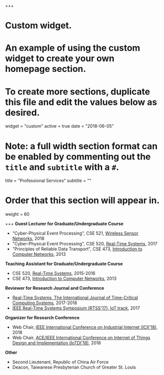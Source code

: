 +++
# Custom widget.
# An example of using the custom widget to create your own homepage section.
# To create more sections, duplicate this file and edit the values below as desired.
widget = "custom"
active = true
date = "2018-06-05"

# Note: a full width section format can be enabled by commenting out the `title` and `subtitle` with a `#`.
title = "Professional Services"
subtitle = ""

# Order that this section will appear in.
weight = 60

+++
**Guest Lecturer for Graduate/Undergraduate Course**

* "Cyber-Physical Event Processing", CSE 521, [Wireless Sensor Networks](http://www.cs.wustl.edu/~lu/cse521s/), 2018
* "Cyber-Physical Event Processing", CSE 520, [Real-Time Systems](http://www.cse.wustl.edu/~lu/cse520s/), 2017
* "Principles of Reliable Data Transport", CSE 473, [Introduction to Computer Networks](https://www.arl.wustl.edu/~jst/cse/473/), 2013

**Teaching Assistant for Graduate/Undergraduate Course**

* CSE 520, [Real-Time Systems](http://www.cse.wustl.edu/~lu/cse520s/), 2015-2016
* CSE 473, [Introduction to Computer Networks](https://www.arl.wustl.edu/~jst/cse/473/), 2013

**Reviewer for Research Journal and Conference**

* [Real-Time Systems, The International Journal of Time-Critical Computing Systems](https://link.springer.com/journal/11241), 2017-2018
* [IEEE Real-Time Systems Symposium (RTSS'17), IoT track](http://2017.rtss.org/), 2017

**Organizer for Research Conference**

* Web Chair, [IEEE International Conference on Industrial Internet (ICII'18)](http://www.ieee-icii.org/), 2018
* Web Chair, [ACE/IEEE International Conference on Internet of Things Design and Implementation (IoTDI'18)](http://conferences.computer.org/IoTDI/), 2018

**Other**

* Second Lieutenant, Republic of China Air Force
* Deacon, Taiwanese Presbyterian Church of Greater St. Louis

